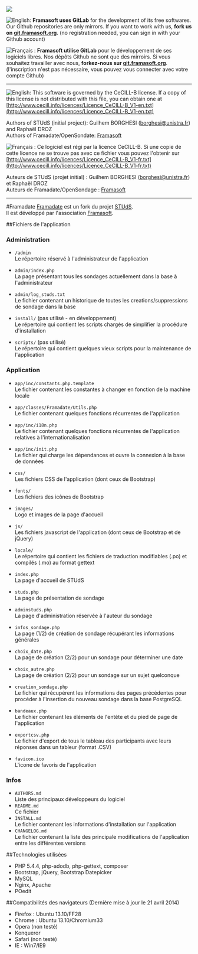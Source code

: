 [![](https://git.framasoft.org/assets/logo-black-f52905a40830b30aa287f784b537c823.png)](https://git.framasoft.org)

![English:](http://upload.wikimedia.org/wikipedia/commons/thumb/a/ae/Flag_of_the_United_Kingdom.svg/20px-Flag_of_the_United_Kingdom.svg.png) **Framasoft uses GitLab** for the development of its free softwares. Our Github repositories are only mirrors.
If you want to work with us, **fork us on [git.framasoft.org](https://git.framasoft.org)**. (no registration needed, you can sign in with your Github account)

![Français :](http://upload.wikimedia.org/wikipedia/commons/thumb/c/c3/Flag_of_France.svg/20px-Flag_of_France.svg.png) **Framasoft utilise GitLab** pour le développement de ses logiciels libres. Nos dépôts Github ne sont que des mirroirs.
Si vous souhaitez travailler avec nous, **forkez-nous sur [git.framasoft.org](https://git.framasoft.org)**. (l'inscription n'est pas nécessaire, vous pouvez vous connecter avec votre compte Github)
* * *

![English:](http://upload.wikimedia.org/wikipedia/commons/thumb/a/ae/Flag_of_the_United_Kingdom.svg/20px-Flag_of_the_United_Kingdom.svg.png)
This software is governed by the CeCILL-B license. If a copy of this license
is not distributed with this file, you can obtain one at
[http://www.cecill.info/licences/Licence_CeCILL-B_V1-en.txt](http://www.cecill.info/licences/Licence_CeCILL-B_V1-en.txt)

Authors of STUdS (initial project): Guilhem BORGHESI (borghesi@unistra.fr) and Raphaël DROZ  
Authors of Framadate/OpenSondate: [Framasoft](https://git.framasoft.org/framasoft/framadate)

![Français :](http://upload.wikimedia.org/wikipedia/commons/thumb/c/c3/Flag_of_France.svg/20px-Flag_of_France.svg.png) 
Ce logiciel est régi par la licence CeCILL-B. Si une copie de cette licence
ne se trouve pas avec ce fichier vous pouvez l'obtenir sur
[http://www.cecill.info/licences/Licence_CeCILL-B_V1-fr.txt](http://www.cecill.info/licences/Licence_CeCILL-B_V1-fr.txt)

Auteurs de STUdS (projet initial) : Guilhem BORGHESI (borghesi@unistra.fr) et Raphaël DROZ  
Auteurs de Framadate/OpenSondage : [Framasoft](https://git.framasoft.org/framasoft/framadate)

* * * 

#Framadate
[Framadate](https://framadate.org) est un fork du projet [STUdS](https://sourcesup.cru.fr/projects/studs/).  
Il est développé par l'association [Framasoft](http://framasoft.org).

##Fichiers de l'application

### Administration
* `/admin`  
    Le répertoire réservé à l'administrateur de l'application  
* `admin/index.php`  
    La page présentant tous les sondages actuellement dans la base à l'administrateur  
* `admin/log_studs.txt`  
    Le fichier contenant un historique de toutes les creations/suppressions de sondage dans la base  

* `install/` (pas utilisé - en développement)  
    Le répertoire qui contient les scripts chargés de simplifier la procédure d'installation  
* `scripts/` (pas utilisé)  
    Le répertoire qui contient quelques vieux scripts pour la maintenance de l'application

### Application
* `app/inc/constants.php.template`  
    Le fichier contenant les constantes à changer en fonction de la machine locale  
* `app/classes/Framadate/Utils.php`  
    Le fichier contenant quelques fonctions récurrentes de l'application  
* `app/inc/i18n.php`  
    Le fichier contenant quelques fonctions récurrentes de l'application relatives à l'internationalisation  
* `app/inc/init.php`  
    Le fichier qui charge les dépendances et ouvre la connexion à la base de données  

* `css/`  
    Les fichiers CSS de l'application (dont ceux de Bootstrap)  
* `fonts/`  
    Les fichiers des icônes de Bootstrap  
* `images/`  
    Logo et images de la page d'accueil  
* `js/`  
    Les fichiers javascript de l'application (dont ceux de Bootstrap et de jQuery)  

* `locale/`  
    Le répertoire qui contient les fichiers de traduction modifiables (.po) et compilés (.mo)
    au format gettext

* `index.php`  
    La page d'accueil de STUdS  
* `studs.php`  
    La page de présentation de sondage  
* `adminstuds.php`  
    La page d'administration réservée à l'auteur du sondage  
* `infos_sondage.php`  
    La page (1/2) de création de sondage récupérant les informations générales  
* `choix_date.php`  
    La page de création (2/2) pour un sondage pour déterminer une date  
* `choix_autre.php`  
    La page de création (2/2) pour un sondage sur un sujet quelconque  
* `creation_sondage.php`  
    Le fichier qui récupérent les informations des pages précédentes pour procéder à l'insertion du nouveau sondage dans la base PostgreSQL

* `bandeaux.php`  
    Le fichier contenant les éléments de l'entête et du pied de page de l'application  
* `exportcsv.php`  
    Le fichier d'export de tous le tableau des participants avec leurs réponses dans un tableur (format .CSV)  
* `favicon.ico`  
    L'icone de favoris de l'application  

### Infos
* `AUTHORS.md`  
    Liste des principaux développeurs du logiciel  
* `README.md`  
    Ce fichier  
* `INSTALL.md`  
    Le fichier contenant les informations d'installation sur l'application  
* `CHANGELOG.md`  
    Le fichier contenant la liste des principale modifications de l'application entre les différentes versions
    
##Technologies utilisées

- PHP 5.4.4, php-adodb, php-gettext, composer
- Bootstrap, jQuery, Bootstrap Datepicker
- MySQL
- Nginx, Apache
- POedit

##Compatibilités des navigateurs
(Dernière mise à jour le 21 avril 2014)

- Firefox : Ubuntu 13.10/FF28
- Chrome : Ubuntu 13.10/Chromium33
- Opera (non testé)
- Konqueror
- Safari (non testé)
- IE : Win7/IE9
